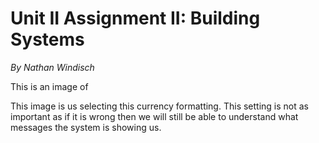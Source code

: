 # Unit II Assignment II: Building Systems
*By Nathan Windisch*


This is an image of

This image is us selecting this currency formatting. This setting is not as important as if it is wrong then we will still be able to understand what messages the system is showing us.
